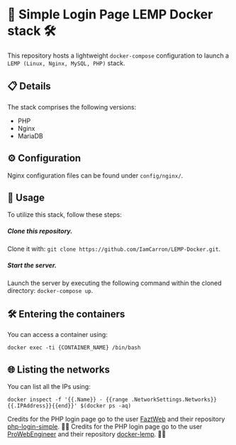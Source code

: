 # 🐳 Simple Login Page LEMP Docker stack 🛠️

This repository hosts a lightweight `docker-compose` configuration to launch a `LEMP (Linux, Nginx, MySQL, PHP)` stack.

## 📋 Details

The stack comprises the following versions:

* PHP
* Nginx
* MariaDB

## ⚙️ Configuration

Nginx configuration files can be found under `config/nginx/`.

## 🚀 Usage

To utilize this stack, follow these steps:

##### Clone this repository.

Clone it with: `git clone https://github.com/IamCarron/LEMP-Docker.git`.

##### Start the server.

Launch the server by executing the following command within the cloned directory: `docker-compose up`.

## 🛠️ Entering the containers

You can access a container using:

`docker exec -ti {CONTAINER_NAME} /bin/bash`

## 🌐 Listing the networks

You can list all the IPs using:

`docker inspect -f '{{.Name}} - {{range .NetworkSettings.Networks}}{{.IPAddress}}{{end}}' $(docker ps -aq)`

Credits for the PHP login page go to the user [FaztWeb](https://github.com/FaztWeb) and their repository [php-login-simple](https://github.com/FaztWeb/php-login-simple). 🙌🎉
Credits for the PHP login page go to the user [ProWebEngineer](https://github.com/ProWebEngineer) and their repository [docker-lemp](https://github.com/ProWebEngineer/docker-lemp). 🙌🎉

